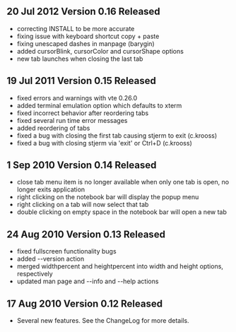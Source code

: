 ## 20 Jul 2012 Version 0.16 Released

 * correcting INSTALL to be more accurate
 * fixing issue with keyboard shortcut copy + paste
 * fixing unescaped dashes in manpage (barygin)
 * added cursorBlink, cursorColor and cursorShape options
 * new tab launches when closing the last tab

## 19 Jul 2011 Version 0.15 Released

 * fixed errors and warnings with vte 0.26.0
 * added terminal emulation option which defaults to xterm
 * fixed incorrect behavior after reordering tabs
 * fixed several run time error messages
 * added reordering of tabs
 * fixed a bug with closing the first tab causing stjerm to exit (c.krooss)
 * fixed a bug with closing stjerm via 'exit' or Ctrl+D (c.krooss)

## 1 Sep 2010 Version 0.14 Released

 * close tab menu item is no longer available when only one tab is open, no longer exits application
 * right clicking on the notebook bar will display the popup menu
 * right clicking on a tab will now select that tab
 * double clicking on empty space in the notebook bar will open a new tab

## 24 Aug 2010 Version 0.13 Released

 * fixed fullscreen functionality bugs
 * added --version action
 * merged widthpercent and heightpercent into width and height options, respectively
 * updated man page and --info and --help actions

## 17 Aug 2010 Version 0.12 Released

 * Several new features. See the ChangeLog for more details.
